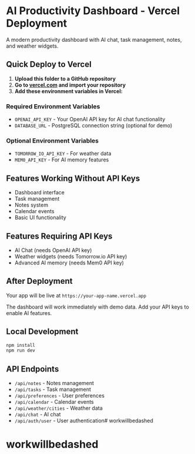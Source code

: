 # AI Productivity Dashboard - Vercel Deployment

A modern productivity dashboard with AI chat, task management, notes, and weather widgets.

## Quick Deploy to Vercel

1. **Upload this folder to a GitHub repository**
2. **Go to [vercel.com](https://vercel.com) and import your repository**
3. **Add these environment variables in Vercel:**

### Required Environment Variables
- `OPENAI_API_KEY` - Your OpenAI API key for AI chat functionality
- `DATABASE_URL` - PostgreSQL connection string (optional for demo)

### Optional Environment Variables
- `TOMORROW_IO_API_KEY` - For weather data
- `MEM0_API_KEY` - For AI memory features

## Features Working Without API Keys
- Dashboard interface
- Task management
- Notes system
- Calendar events
- Basic UI functionality

## Features Requiring API Keys
- AI Chat (needs OpenAI API key)
- Weather widgets (needs Tomorrow.io API key)
- Advanced AI memory (needs Mem0 API key)

## After Deployment
Your app will be live at `https://your-app-name.vercel.app`

The dashboard will work immediately with demo data. Add your API keys to enable AI features.

## Local Development
```bash
npm install
npm run dev
```

## API Endpoints
- `/api/notes` - Notes management
- `/api/tasks` - Task management  
- `/api/preferences` - User preferences
- `/api/calendar` - Calendar events
- `/api/weather/cities` - Weather data
- `/api/chat` - AI chat
- `/api/auth/user` - User authentication# workwillbedashed
# workwillbedashed

